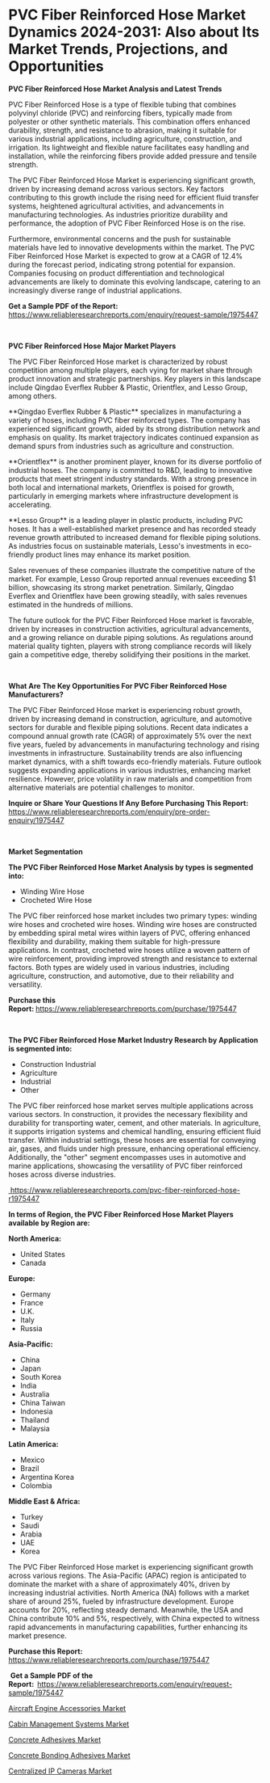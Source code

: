 <p><h1>PVC Fiber Reinforced Hose Market Dynamics 2024-2031: Also about Its Market Trends, Projections, and Opportunities</h1></p><p><strong>PVC Fiber Reinforced Hose Market Analysis and Latest Trends</strong></p>
<p><p>PVC Fiber Reinforced Hose is a type of flexible tubing that combines polyvinyl chloride (PVC) and reinforcing fibers, typically made from polyester or other synthetic materials. This combination offers enhanced durability, strength, and resistance to abrasion, making it suitable for various industrial applications, including agriculture, construction, and irrigation. Its lightweight and flexible nature facilitates easy handling and installation, while the reinforcing fibers provide added pressure and tensile strength.</p><p>The PVC Fiber Reinforced Hose Market is experiencing significant growth, driven by increasing demand across various sectors. Key factors contributing to this growth include the rising need for efficient fluid transfer systems, heightened agricultural activities, and advancements in manufacturing technologies. As industries prioritize durability and performance, the adoption of PVC Fiber Reinforced Hose is on the rise.</p><p>Furthermore, environmental concerns and the push for sustainable materials have led to innovative developments within the market. The PVC Fiber Reinforced Hose Market is expected to grow at a CAGR of 12.4% during the forecast period, indicating strong potential for expansion. Companies focusing on product differentiation and technological advancements are likely to dominate this evolving landscape, catering to an increasingly diverse range of industrial applications.</p></p>
<p><strong>Get a Sample PDF of the Report:&nbsp;</strong> <a href="https://www.reliableresearchreports.com/enquiry/request-sample/1975447?utm_campaign=114&utm_medium=2&utm_source=Github&utm_content=ia&utm_term=14112024&utm_id=pvc-fiber-reinforced-hose">https://www.reliableresearchreports.com/enquiry/request-sample/1975447</a></p>
<p>&nbsp;</p>
<p><strong>PVC Fiber Reinforced Hose Major Market Players</strong></p>
<p><p>The PVC Fiber Reinforced Hose market is characterized by robust competition among multiple players, each vying for market share through product innovation and strategic partnerships. Key players in this landscape include Qingdao Everflex Rubber & Plastic, Orientflex, and Lesso Group, among others.</p><p>**Qingdao Everflex Rubber & Plastic** specializes in manufacturing a variety of hoses, including PVC fiber reinforced types. The company has experienced significant growth, aided by its strong distribution network and emphasis on quality. Its market trajectory indicates continued expansion as demand spurs from industries such as agriculture and construction.</p><p>**Orientflex** is another prominent player, known for its diverse portfolio of industrial hoses. The company is committed to R&D, leading to innovative products that meet stringent industry standards. With a strong presence in both local and international markets, Orientflex is poised for growth, particularly in emerging markets where infrastructure development is accelerating.</p><p>**Lesso Group** is a leading player in plastic products, including PVC hoses. It has a well-established market presence and has recorded steady revenue growth attributed to increased demand for flexible piping solutions. As industries focus on sustainable materials, Lesso's investments in eco-friendly product lines may enhance its market position.</p><p>Sales revenues of these companies illustrate the competitive nature of the market. For example, Lesso Group reported annual revenues exceeding $1 billion, showcasing its strong market penetration. Similarly, Qingdao Everflex and Orientflex have been growing steadily, with sales revenues estimated in the hundreds of millions.</p><p>The future outlook for the PVC Fiber Reinforced Hose market is favorable, driven by increases in construction activities, agricultural advancements, and a growing reliance on durable piping solutions. As regulations around material quality tighten, players with strong compliance records will likely gain a competitive edge, thereby solidifying their positions in the market.</p></p>
<p>&nbsp;</p>
<p><strong>What Are The Key Opportunities For PVC Fiber Reinforced Hose Manufacturers?</strong></p>
<p><p>The PVC Fiber Reinforced Hose market is experiencing robust growth, driven by increasing demand in construction, agriculture, and automotive sectors for durable and flexible piping solutions. Recent data indicates a compound annual growth rate (CAGR) of approximately 5% over the next five years, fueled by advancements in manufacturing technology and rising investments in infrastructure. Sustainability trends are also influencing market dynamics, with a shift towards eco-friendly materials. Future outlook suggests expanding applications in various industries, enhancing market resilience. However, price volatility in raw materials and competition from alternative materials are potential challenges to monitor.</p></p>
<p><strong>Inquire or Share Your Questions If Any Before Purchasing This Report:</strong> <a href="https://www.reliableresearchreports.com/enquiry/pre-order-enquiry/1975447?utm_campaign=114&utm_medium=2&utm_source=Github&utm_content=ia&utm_term=14112024&utm_id=pvc-fiber-reinforced-hose">https://www.reliableresearchreports.com/enquiry/pre-order-enquiry/1975447</a></p>
<p>&nbsp;</p>
<p><strong>Market Segmentation</strong></p>
<p><strong>The PVC Fiber Reinforced Hose Market Analysis by types is segmented into:</strong></p>
<p><ul><li>Winding Wire Hose</li><li>Crocheted Wire Hose</li></ul></p>
<p><p>The PVC fiber reinforced hose market includes two primary types: winding wire hoses and crocheted wire hoses. Winding wire hoses are constructed by embedding spiral metal wires within layers of PVC, offering enhanced flexibility and durability, making them suitable for high-pressure applications. In contrast, crocheted wire hoses utilize a woven pattern of wire reinforcement, providing improved strength and resistance to external factors. Both types are widely used in various industries, including agriculture, construction, and automotive, due to their reliability and versatility.</p></p>
<p><strong>Purchase this Report:&nbsp;</strong><a href="https://www.reliableresearchreports.com/purchase/1975447?utm_campaign=114&utm_medium=2&utm_source=Github&utm_content=ia&utm_term=14112024&utm_id=pvc-fiber-reinforced-hose">https://www.reliableresearchreports.com/purchase/1975447</a></p>
<p>&nbsp;</p>
<p><strong>The PVC Fiber Reinforced Hose Market Industry Research by Application is segmented into:</strong></p>
<p><ul><li>Construction Industrial</li><li>Agriculture</li><li>Industrial</li><li>Other</li></ul></p>
<p><p>The PVC fiber reinforced hose market serves multiple applications across various sectors. In construction, it provides the necessary flexibility and durability for transporting water, cement, and other materials. In agriculture, it supports irrigation systems and chemical handling, ensuring efficient fluid transfer. Within industrial settings, these hoses are essential for conveying air, gases, and fluids under high pressure, enhancing operational efficiency. Additionally, the "other" segment encompasses uses in automotive and marine applications, showcasing the versatility of PVC fiber reinforced hoses across diverse industries.</p></p>
<p><a href="https://www.reliableresearchreports.com/pvc-fiber-reinforced-hose-r1975447?utm_campaign=114&utm_medium=2&utm_source=Github&utm_content=ia&utm_term=14112024&utm_id=pvc-fiber-reinforced-hose">&nbsp;https://www.reliableresearchreports.com/pvc-fiber-reinforced-hose-r1975447</a></p>
<p><strong>In terms of Region, the PVC Fiber Reinforced Hose Market Players available by Region are:</strong></p>
<p>
    <p> <strong> North America: </strong>
        <ul>
            <li>United States</li>
            <li>Canada</li>
        </ul>
        </p> 
    <p> <strong> Europe: </strong>
        <ul>
            <li>Germany</li>
            <li>France</li>
            <li>U.K.</li>
            <li>Italy</li>
            <li>Russia</li>
        </ul>
        </p> 
    <p> <strong> Asia-Pacific: </strong>
        <ul>
            <li>China</li>
            <li>Japan</li>
            <li>South Korea</li>
            <li>India</li>
            <li>Australia</li>
            <li>China Taiwan</li>
            <li>Indonesia</li>
            <li>Thailand</li>
            <li>Malaysia</li>
        </ul>
        </p> 
    <p> <strong> Latin America: </strong>
        <ul>
            <li>Mexico</li>
            <li>Brazil</li>
            <li>Argentina Korea</li>
            <li>Colombia</li>
        </ul>
        </p> 
    <p> <strong> Middle East & Africa: </strong>
        <ul>
            <li>Turkey</li>
            <li>Saudi</li>
            <li>Arabia</li>
            <li>UAE</li>
            <li>Korea</li>
        </ul>
    </p>
    </p>
<p><p>The PVC Fiber Reinforced Hose market is experiencing significant growth across various regions. The Asia-Pacific (APAC) region is anticipated to dominate the market with a share of approximately 40%, driven by increasing industrial activities. North America (NA) follows with a market share of around 25%, fueled by infrastructure development. Europe accounts for 20%, reflecting steady demand. Meanwhile, the USA and China contribute 10% and 5%, respectively, with China expected to witness rapid advancements in manufacturing capabilities, further enhancing its market presence.</p></p>
<p><strong>Purchase this Report: </strong><a href="https://www.reliableresearchreports.com/purchase/1975447?utm_campaign=114&utm_medium=2&utm_source=Github&utm_content=ia&utm_term=14112024&utm_id=pvc-fiber-reinforced-hose">https://www.reliableresearchreports.com/purchase/1975447</a></p>
<p>&nbsp;<strong>Get a Sample PDF of the Report:&nbsp;&nbsp;</strong><a href="https://www.reliableresearchreports.com/enquiry/request-sample/1975447?utm_campaign=114&utm_medium=2&utm_source=Github&utm_content=ia&utm_term=14112024&utm_id=pvc-fiber-reinforced-hose">https://www.reliableresearchreports.com/enquiry/request-sample/1975447</a></p>
<p><strong></strong></p>
<p><p><a href="https://issuu.com/reportprime-2/docs/aircraft-engine-accessories-market-_8fb5fcad608d8c?utm_campaign=114&utm_medium=2&utm_source=Github&utm_content=ia&utm_term=14112024&utm_id=pvc-fiber-reinforced-hose">Aircraft Engine Accessories Market</a></p><p><a href="https://issuu.com/reportprime-2/docs/cabin-management-systems-market-siz_9953d07c0a3b4e?utm_campaign=114&utm_medium=2&utm_source=Github&utm_content=ia&utm_term=14112024&utm_id=pvc-fiber-reinforced-hose">Cabin Management Systems Market</a></p><p><a href="https://github.com/rahu1506/Market-Research-Report-List-6/blob/main/concrete-adhesives-market.md?utm_campaign=114&utm_medium=2&utm_source=Github&utm_content=ia&utm_term=14112024&utm_id=pvc-fiber-reinforced-hose">Concrete Adhesives Market</a></p><p><a href="https://github.com/FassouRP/Market-Research-Report-List-6/blob/main/concrete-bonding-adhesives-market.md?utm_campaign=114&utm_medium=2&utm_source=Github&utm_content=ia&utm_term=14112024&utm_id=pvc-fiber-reinforced-hose">Concrete Bonding Adhesives Market</a></p><p><a href="https://www.linkedin.com/pulse/centralized-ip-cameras-market-innovations-trends-comprehensive-x9ufc?utm_campaign=114&utm_medium=2&utm_source=Github&utm_content=ia&utm_term=14112024&utm_id=pvc-fiber-reinforced-hose">Centralized IP Cameras Market</a></p></p>